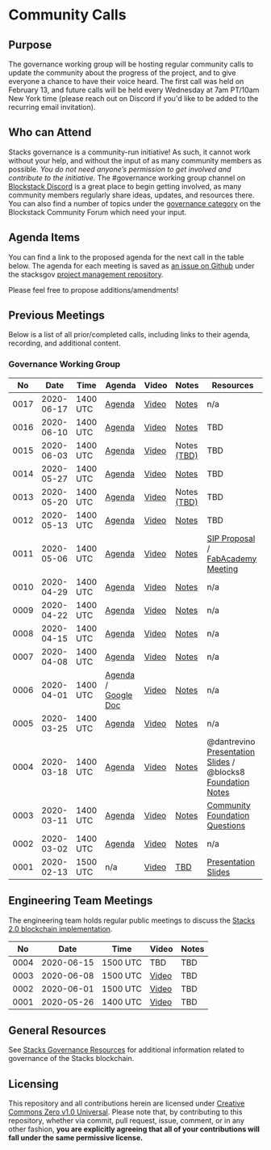 # Community Calls

## Purpose

The governance working group will be hosting regular community calls to update the community about the progress of the project, and to give everyone a chance to have their voice heard. The first call was held on February 13, and future calls will be held every Wednesday at 7am PT/10am New York time (please reach out on Discord if you'd like to be added to the recurring email invitation).

## Who can Attend

Stacks governance is a community-run initiative! As such, it cannot work without your help, and without the input of as many community members as possible. _You do not need anyone’s permission to get involved and contribute to the initiative._ The #governance working group channel on [Blockstack Discord](https://discordapp.com/invite/ny6wGkx) is a great place to begin getting involved, as many community members regularly share ideas, updates, and resources there. You can also find a number of topics under the [governance category](https://forum.blockstack.org/c/governance) on the Blockstack Community Forum which need your input.

## Agenda Items

You can find a link to the proposed agenda for the next call in the table below. The agenda for each meeting is saved as [an issue on Github](https://github.com/stacksgov/pm/issues) under the stacksgov [project management repository](https://github.com/stacksgov/pm).

Please feel free to propose additions/amendments!

## Previous Meetings

Below is a list of all prior/completed calls, including links to their agenda, recording, and additional content.

### Governance Working Group

| No   | Date       | Time | Agenda  | Video | Notes | Resources |
| ---- | ---------- | ---- | ------- | ----- | ----- | ---- |
| 0017 | 2020-06-17 | 1400 UTC | [Agenda](https://github.com/stacksgov/pm/issues/61) | [Video](https://youtu.be/om6o81aB4t8) | [Notes](notes/2020-06-17-Meeting-0017.md) | n/a |
| 0016 | 2020-06-10 | 1400 UTC | [Agenda](https://github.com/stacksgov/pm/issues/58) | [Video](https://youtu.be/7j_0Xb3t0ck) | [Notes](notes/2020-06-10-Meeting-0016.md) | TBD |
| 0015 | 2020-06-03 | 1400 UTC | [Agenda](https://github.com/stacksgov/pm/issues/50) | [Video](https://youtu.be/5dISVmdBe3g) | Notes [(TBD)](https://github.com/stacksgov/pm/issues/57) | TBD |
| 0014 | 2020-05-27 | 1400 UTC | [Agenda](https://github.com/stacksgov/pm/issues/46) | [Video](https://youtu.be/SUASurbAyzI) | [Notes](notes/2020-05-27-Meeting-0014.md) | TBD |
| 0013 | 2020-05-20 | 1400 UTC | [Agenda](https://github.com/stacksgov/pm/issues/41) | [Video](https://youtu.be/ULdXgtrjb-8) | Notes [(TBD)](https://github.com/stacksgov/pm/issues/47) | TBD |
| 0012 | 2020-05-13 | 1400 UTC | [Agenda](https://github.com/stacksgov/pm/issues/39) | [Video](https://youtu.be/daxesAKFa6I) | [Notes](notes/2020-05-13-Meeting-0012.md) | TBD |
| 0011 | 2020-05-06 | 1400 UTC | [Agenda](https://github.com/stacksgov/pm/issues/37) | [Video](https://youtu.be/jCiJiifOYok) | [Notes](notes/2020-05-06-Meeting-0011.md) | [SIP Proposal](https://docs.google.com/document/d/1huF3u6BlrEapbjw77wGp_lq3d3kC17ZugCalvpN8M3U/edit?usp=sharing) / [FabAcademy Meeting](https://paper.dropbox.com/doc/Meeting-wTomas-DiezPrimavera-Connection--AzeCC~olgxmajJhWv49zT9~NAg-vgftHgoR26II8R3CGpi4h) |
| 0010 | 2020-04-29 | 1400 UTC | [Agenda](https://github.com/stacksgov/pm/issues/35)  | [Video](https://youtu.be/f7nUMpUzu5E)  | [Notes](notes/2020-04-29-Meeting-0010.md)   | n/a |
| 0009 | 2020-04-22 | 1400 UTC | [Agenda](https://github.com/stacksgov/pm/issues/31) | [Video](https://youtu.be/TwkrWMA7Eo0) | [Notes](notes/2020-04-22-Meeting-0009.md) |  n/a |
| 0008 | 2020-04-15 | 1400 UTC | [Agenda](https://github.com/stacksgov/pm/issues/25)  | [Video](https://youtu.be/Pubkhn-reDk)  | [Notes](notes/2020-04-15-Meeting-0008.md)   |  n/a |
| 0007 | 2020-04-08 | 1400 UTC | [Agenda](https://github.com/stacksgov/pm/issues/24) | [Video](https://youtu.be/-5BrfFvPvD4) | [Notes](notes/2020-04-08-Meeting-0007.md) | n/a |
| 0006 | 2020-04-01 | 1400 UTC | [Agenda](https://github.com/stacksgov/pm/issues/19) / [Google Doc](https://docs.google.com/document/d/1Lr9zOLWO5Xtg31M-dKaVXREYcyQn_zCepwPlErD3pvg/edit) | [Video](https://youtu.be/ALeaUzwxTe8) | [Notes](notes/2020-04-01-Meeting-0006.md) | n/a |
| 0005 | 2020-03-25 | 1400 UTC | [Agenda](https://github.com/stacksgov/pm/issues/16)  | [Video](https://youtu.be/gpw6byKPeIw)  | [Notes](notes/2020-03-25-Meeting-0005.md)  | n/a  |
| 0004 | 2020-03-18 | 1400 UTC | [Agenda](https://github.com/stacksgov/pm/issues/9)  | [Video](https://youtu.be/u8lZsVFCFtc)  | [Notes](notes/2020-03-18-Meeting-0004.md)  | @dantrevino [Presentation Slides](https://slides.com/dantrevino/blockstack-governance) / @blocks8 [Foundation Notes](https://docs.google.com/document/d/125MQTwpP9oooAUSES4U_HTcVJ02lVOR7A1IWEC3jh3g/edit?usp=sharing) |
| 0003 | 2020-03-11 | 1400 UTC | [Agenda](https://github.com/stacksgov/pm/issues/5) | [Video](https://youtu.be/d7cGndifjR0)  | [Notes](notes/2020-03-11-Meeting-0003.md)  | [Community Foundation Questions](https://github.com/stacksgov/pm/issues/11)  |
| 0002 | 2020-03-02 | 1400 UTC | [Agenda](https://github.com/stacksgov/pm/issues/3) | [Video](https://youtu.be/jAEHyq4TKeI)  | [Notes](https://github.com/stacksgov/pm/issues/3#issuecomment-593482885)  | n/a |
| 0001 | 2020-02-13 | 1500 UTC | n/a | [Video](https://youtu.be/GilQ9qU4Sa0) | [TBD](https://github.com/stacksgov/resources/issues/16) | [Presentation Slides](20200213_community_call_001.pdf) |

## Engineering Team Meetings

The engineering team holds regular public meetings to discuss the [Stacks 2.0 blockchain implementation](https://github.com/blockstack/stacks-blockchain).

| No   | Date       | Time | Video | Notes |
| ---- | ---------- | ---- | ----- | ----- |
| 0004 | 2020-06-15 | 1500 UTC | TBD | TBD |
| 0003 | 2020-06-08 | 1500 UTC | [Video](https://youtu.be/byktpBjVYU0) | TBD |
| 0002 | 2020-06-01 | 1500 UTC | [Video](https://youtu.be/ImUaan5kaU0) | TBD |
| 0001 | 2020-05-26 | 1400 UTC | [Video](https://youtu.be/60JqCcCNEPg) | TBD |

## General Resources

See [Stacks Governance Resources](https://github.com/stacksgov/resources/blob/master/README.md) for additional information related to governance of the Stacks blockchain.

## Licensing

This repository and all contributions herein are licensed under [Creative Commons Zero v1.0 Universal](https://github.com/stacksgov/resources/blob/master/LICENSE). Please note that, by contributing to this repository, whether via commit, pull request, issue, comment, or in any other fashion, **you are explicitly agreeing that all of your contributions will fall under the same permissive license.**
